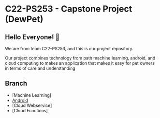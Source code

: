 # C22-PS253 - Capstone Project (DewPet)

## Hello Everyone! :wave:

We are from team C22-PS253, and this is our project repository.

Our project combines technology from path machine learning, android, and cloud computing to makes an application that makes it easy for pet owners in terms of care and understanding

## Branch
- [Machine Learning]
- [Android](https://github.com/luthfialghz/Capstone-Project---DewPet-Bangkit-2022/tree/android)
- [Cloud Webservice]
- [Cloud Functions]
